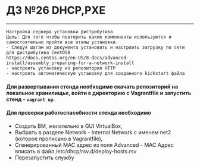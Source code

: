 # ДЗ №26 DHCP,PXE
--------------------------------------------------------------------------------------------
```
Настройка сервера установки дистрибутива
Цель: Для того чтобы повторить какие компоненты используются и самостоятельно пройти все этапы установки.
- Следуя шагам из документа установить и настроить загрузку по сети для дистрибутива CentOS8
https://docs.centos.org/en-US/8-docs/advanced-install/assembly_preparing-for-a-network-install
- настроить установку из репозитория HTTP
- настроить автоматическую установку для созданного kickstart файла
```
#### Для развертывания стенда необходимо скачать репозиторий на локальное хранилищье, войти в директорию с Vagrantfile и запустить стенд - ```vagrant up```.
#### Для проверки работоспасобности стенда необходимо 
- Создать ВМ, желательно в GUI VirtualBox, 
- Выбрать в разделе Network - Internal Network с именем net2 (которое прописано в Vagrantfile), 
- Сгенерированный MAC адрес из поля Advanced - MAC Адрес вписать в файл /etc/dhcp/rsv.d/deploy-hosts.rsv 
- Перезапустить службу

